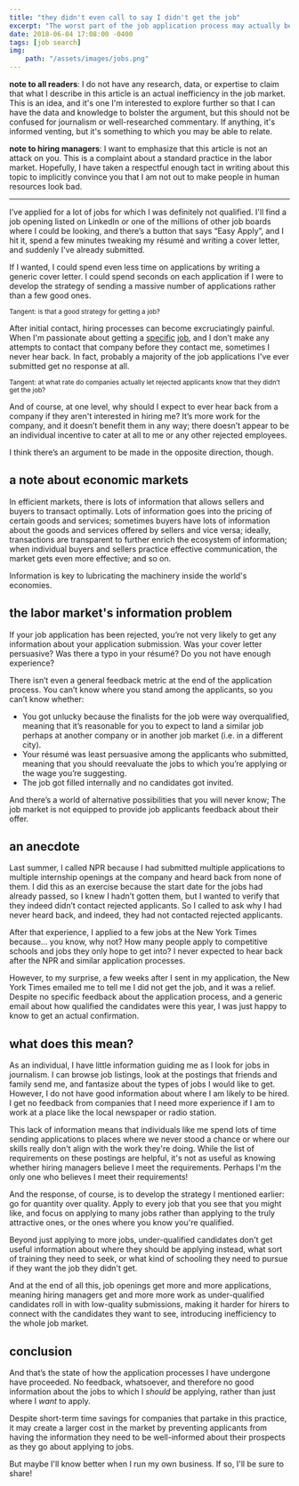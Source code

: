 ```yaml
---
title: "they didn't even call to say I didn't get the job"
excerpt: "The worst part of the job application process may actually be a market inefficiency."
date: 2018-06-04 17:08:00 -0400
tags: [job search]
img:
    path: "/assets/images/jobs.png"
---
```


**note to all readers**: I do not have any research, data, or expertise to claim that what I describe in this article is an actual inefficiency in the job market. This is an idea, and it's one I'm interested to explore further so that I can have the data and knowledge to bolster the argument, but this should not be confused for journalism or well-researched commentary. If anything, it's informed venting, but it's something to which you may be able to relate.

**note to hiring managers**: I want to emphasize that this article is not an attack on you. This is a complaint about a standard practice in the labor market. Hopefully, I have taken a respectful enough tact in writing about this topic to implicitly convince you that I am not out to make people in human resources look bad.

----------------

I’ve applied for a lot of jobs for which I was definitely not qualified. I'll find a job opening listed on LinkedIn or one of the millions of other job boards where I could be looking, and there’s a button that says “Easy Apply”, and I hit it, spend a few minutes tweaking my résumé and writing a cover letter, and suddenly I've already submitted.

If I wanted, I could spend even less time on applications by writing a generic cover letter. I could spend seconds on each application if I were to develop the strategy of sending a massive number of applications rather than a few good ones.

<small>Tangent: is that a good strategy for getting a job?</small>

After initial contact, hiring processes can become excruciatingly painful. When I'm passionate about getting a [specific](jobs.jobvite.com/mcclatchy/job/oIEe7fwr) [job](jobs.jobvite.com/capitolbroadcastingcompany/job/ouou7fwd), and I don’t make any attempts to contact that company before they contact me, sometimes I never hear back. In fact, probably a majority of the job applications I've ever submitted get no response at all.

<small>Tangent: at what rate do companies actually let rejected applicants know that they didn’t get the job?</small>

And of course, at one level, why should I expect to ever hear back from a company if they aren't interested in hiring me? It’s more work for the company, and it doesn’t benefit them in any way; there doesn’t appear to be an individual incentive to cater at all to me or any other rejected employees.

I think there’s an argument to be made in the opposite direction, though.

## a note about economic markets

In efficient markets, there is lots of information that allows sellers and buyers to transact optimally. Lots of information goes into the pricing of certain goods and services; sometimes buyers have lots of information about the goods and services offered by sellers and vice versa; ideally, transactions are transparent to further enrich the ecosystem of information; when individual buyers and sellers practice effective communication, the market gets even more effective; and so on.

Information is key to lubricating the machinery inside the world's economies.

## the labor market's information problem

If your job application has been rejected, you’re not very likely to get any information about your application submission. Was your cover letter persuasive? Was there a typo in your résumé? Do you not have enough experience?

There isn’t even a general feedback metric at the end of the application process. You can’t know where you stand among the applicants, so you can’t know whether:

- You got unlucky because the finalists for the job were way overqualified, meaning that it’s reasonable for you to expect to land a similar job perhaps at another company or in another job market (i.e. in a different city).
- Your résumé was least persuasive among the applicants who submitted, meaning that you should reevaluate the jobs to which you’re applying or the wage you’re suggesting.
- The job got filled internally and no candidates got invited.

And there’s a world of alternative possibilities that you will never know; The job market is not equipped to provide job applicants feedback about their offer.

## an anecdote

Last summer, I called NPR because I had submitted multiple applications to multiple internship openings at the company and heard back from none of them. I did this as an exercise because the start date for the jobs had already passed, so I knew I hadn’t gotten them, but I wanted to verify that they indeed didn’t contact rejected applicants. So I called to ask why I had never heard back, and indeed, they had not contacted rejected applicants.

After that experience, I applied to a few jobs at the New York Times because… you know, why not? How many people apply to competitive schools and jobs they only hope to get into? I never expected to hear back after the NPR and similar application processes.

However, to my surprise, a few weeks after I sent in my application, the New York Times emailed me to tell me I did not get the job, and it was a relief. Despite no specific feedback about the application process, and a generic email about how qualified the candidates were this year, I was just happy to know to get an actual confirmation.

## what does this mean?

As an individual, I have little information guiding me as I look for jobs in journalism. I can browse job listings, look at the postings that friends and family send me, and fantasize about the types of jobs I would like to get. However, I do not have good information about where I am likely to be hired. I get no feedback from companies that I need more experience if I am to work at a place like the local newspaper or radio station.

This lack of information means that individuals like me spend lots of time sending applications to places where we never stood a chance or where our skills really don't align with the work they're doing. While the list of requirements on these postings are helpful, it's not as useful as knowing whether hiring managers believe I meet the requirements. Perhaps I'm the only one who believes I meet their requirements!

And the response, of course, is to develop the strategy I mentioned earlier: go for quantity over quality. Apply to every job that you see that you might like, and focus on applying to many jobs rather than applying to the truly attractive ones, or the ones where you know you're qualified.

Beyond just applying to more jobs, under-qualified candidates don't get useful information about where they should be applying instead, what sort of training they need to seek, or what kind of schooling they need to pursue if they want the job they didn't get.

And at the end of all this, job openings get more and more applications, meaning hiring managers get and more more work as under-qualified candidates roll in with low-quality submissions, making it harder for hirers to connect with the candidates they want to see, introducing inefficiency to the whole job market.

## conclusion

And that’s the state of how the application processes I have undergone have proceeded. No feedback, whatsoever, and therefore no good information about the jobs to which I _should_ be applying, rather than just where I _want_ to apply.

Despite short-term time savings for companies that partake in this practice, it may create a larger cost in the market by preventing applicants from having the information they need to be well-informed about their prospects as they go about applying to jobs.

But maybe I'll know better when I run my own business. If so, I'll be sure to share!
